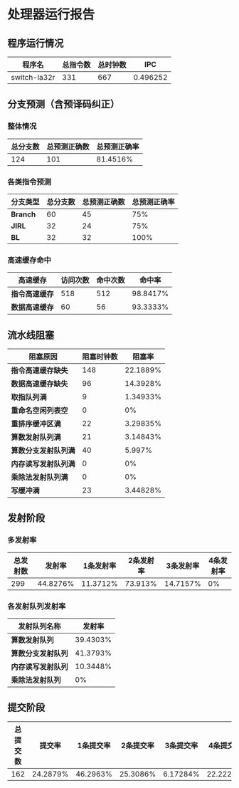 # 处理器运行报告
## 程序运行情况
|程序名|总指令数|总时钟数|IPC|
|---|---|---|---|
|switch-la32r|331|667|0.496252|

## 分支预测（含预译码纠正）
### 整体情况
|总分支数|总预测正确数|总预测正确率|
|---|---|---|
|124|101|81.4516%|

### 各类指令预测
|分支类型|总分支数|总预测正确数|总预测正确率|
|---|---|---|---|
|**Branch**| 60 | 45 | 75%|
|**JIRL**| 32 | 24 | 75%|
|**BL**| 32 | 32 | 100%|

### 高速缓存命中
|高速缓存|访问次数|命中次数|命中率|
|---|---|---|---|
|**指令高速缓存**| 518 | 512 | 98.8417%|
|**数据高速缓存**| 60 | 56 | 93.3333%|
## 流水线阻塞
|阻塞原因|阻塞时钟数|阻塞率|
|---|---|---|
|**指令高速缓存缺失**| 148 | 22.1889%|
|**数据高速缓存缺失**| 96 | 14.3928%|
|**取指队列满**| 9 | 1.34933%|
|**重命名空闲列表空**|0 | 0%|
|**重排序缓冲区满**|22 | 3.29835%|
|**算数发射队列满**|21 | 3.14843%|
|**算数分支发射队列满**|40 | 5.997%|
|**内存读写发射队列满**|0 | 0%|
|**乘除法发射队列满**|0 | 0%|
|**写缓冲满**|23 | 3.44828%|

## 发射阶段
### 多发射率
|总发射数|发射率|1条发射率|2条发射率|3条发射率|4条发射率|
|---|---|---|---|---|---|
|299|44.8276%|11.3712%|73.913%|14.7157%|0%|

### 各发射队列发射率
|发射队列名称|发射率|
|---|---|
|**算数发射队列**|39.4303%|
|**算数分支发射队列**|41.3793%|
|**内存读写发射队列**|10.3448%|
|**乘除法发射队列**|0%|

## 提交阶段
|总提交数|提交率|1条提交率|2条提交率|3条提交率|4条提交率|
|---|---|---|---|---|---|
|162|24.2879%|46.2963%|25.3086%|6.17284%|22.2222%|

